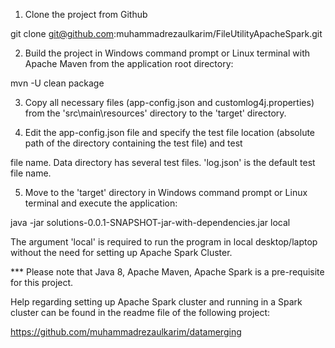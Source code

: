
1. Clone the project from Github

git clone git@github.com:muhammadrezaulkarim/FileUtilityApacheSpark.git

2. Build the project in Windows command prompt or Linux terminal with Apache Maven from the application root directory:

mvn -U clean package

3. Copy all necessary files (app-config.json and customlog4j.properties) from the 'src\main\resources' directory to the 'target' directory.

4. Edit the app-config.json file and specify the test file location (absolute path of the directory containing the test file) and test 

file name. Data directory has several test files. 'log.json' is the default test file name.

5. Move to the 'target' directory in Windows command prompt or Linux terminal and execute the application:

java -jar solutions-0.0.1-SNAPSHOT-jar-with-dependencies.jar local

The argument 'local' is required to run the program in local desktop/laptop without the need for setting up Apache Spark Cluster.


*** Please note that Java 8, Apache Maven, Apache Spark is a pre-requisite for this project. 

Help regarding setting up Apache Spark cluster and running in a Spark cluster can be found in the readme file of the following project:

https://github.com/muhammadrezaulkarim/datamerging
